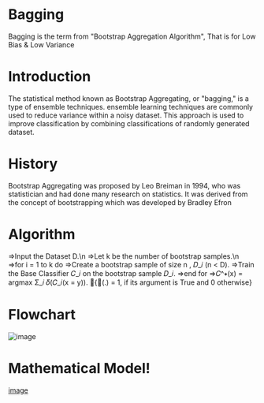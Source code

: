 # Bagging
Bagging is the term from "Bootstrap Aggregation Algorithm", That is for Low Bias &amp; Low Variance

# Introduction
The statistical method known as Bootstrap Aggregating, or "bagging," is a type of ensemble techniques. ensemble learning techniques are commonly used to reduce variance within a noisy dataset. This approach is used to improve classification by combining classifications of randomly generated dataset.

# History
Bootstrap Aggregating was proposed by Leo Breiman in 1994, who was statistician and had done many research on statistics. It was derived from the concept of bootstrapping which was developed by Bradley Efron

# Algorithm
  =>Input the Dataset D.\n
  =>Let k be the number of bootstrap samples.\n
  =>for i = 1 to k do
     =>Create a bootstrap sample of size n , 𝐷_𝑖 (n < D).
     =>Train the Base Classifier 𝐶_𝑖 on the bootstrap sample 𝐷_𝑖.
  =>end for
  =>𝐶^∗(x) = argmax Σ_𝑖 𝛿(𝐶_𝑖(x = y)). {𝛿(.) = 1, if its argument is True and 0 otherwise}



# Flowchart
![image](https://user-images.githubusercontent.com/109208035/205918502-40f9cb7b-b9bd-42f9-9ffc-4cd0252b18e0.png)

# Mathematical Model!
[image](https://user-images.githubusercontent.com/109208035/205918633-b7c71889-8bef-4b02-9951-8312a1030944.png)
